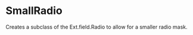 SmallRadio
==========

Creates a subclass of the Ext.field.Radio to allow for a smaller radio mask.
